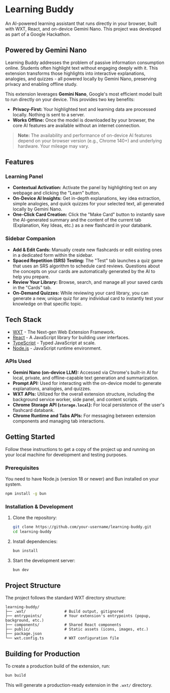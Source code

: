 <!-- 
  <<< Author Note >>>
  This README is a template. Please update it with details specific to your project.
  The "Features" and "Project Structure" sections are placeholders.
  <<< End Author Note >>>
-->

# Learning Buddy

An AI-powered learning assistant that runs directly in your browser, built with WXT, React, and on-device Gemini Nano. This project was developed as part of a Google Hackathon.

## Powered by Gemini Nano

Learning Buddy addresses the problem of passive information consumption online. Students often highlight text without engaging deeply with it. This extension transforms those highlights into interactive explanations, analogies, and quizzes - all powered locally by Gemini Nano, preserving privacy and enabling offline study.

This extension leverages **Gemini Nano**, Google's most efficient model built to run directly on your device. This provides two key benefits:

*   **Privacy-First:** Your highlighted text and learning data are processed locally. Nothing is sent to a server.
*   **Works Offline:** Once the model is downloaded by your browser, the core AI features are available without an internet connection.

> **Note:** The availability and performance of on-device AI features depend on your browser version (e.g., Chrome 140+) and underlying hardware. Your mileage may vary.

## Features

### Learning Panel

*   **Contextual Activation:** Activate the panel by highlighting text on any webpage and clicking the "Learn" button.
*   **On-Device AI Insights:** Get in-depth explanations, key idea extraction, simple analogies, and quick quizzes for your selected text, all generated locally by Gemini Nano.
*   **One-Click Card Creation:** Click the "Make Card" button to instantly save the AI-generated summary and the content of the current tab (Explanation, Key Ideas, etc.) as a new flashcard in your databank.

### Sidebar Companion

*   **Add & Edit Cards:** Manually create new flashcards or edit existing ones in a dedicated form within the sidebar.
*   **Spaced Repetition (SRS) Testing:** The "Test" tab launches a quiz game that uses an SRS algorithm to schedule card reviews. Questions about the concepts on your cards are automatically generated by the AI to help you prepare.
*   **Review Your Library:** Browse, search, and manage all your saved cards in the "Cards" tab.
*   **On-Demand Quizzes:** While reviewing your card library, you can generate a new, unique quiz for any individual card to instantly test your knowledge on that specific topic.

## Tech Stack

*   [WXT](https://wxt.dev/) - The Next-gen Web Extension Framework.
*   [React](https://react.dev/) - A JavaScript library for building user interfaces.
*   [TypeScript](https://www.typescriptlang.org/) - Typed JavaScript at scale.
*   [Node.js](https://nodejs.org/) - JavaScript runtime environment.

### APIs Used

*   **Gemini Nano (on-device LLM):** Accessed via Chrome's built-in AI for local, private, and offline-capable text generation and summarization.
*   **Prompt API:** Used for interacting with the on-device model to generate explanations, analogies, and quizzes.
*   **WXT APIs:** Utilized for the overall extension structure, including the background service worker, side panel, and content scripts.
*   **Chrome Storage API (`storage.local`):** For local persistence of the user's flashcard databank.
*   **Chrome Runtime and Tabs APIs:** For messaging between extension components and managing tab interactions.

## Getting Started

Follow these instructions to get a copy of the project up and running on your local machine for development and testing purposes.

### Prerequisites

You need to have Node.js (version 18 or newer) and Bun installed on your system.

```bash
npm install -g bun
```

### Installation & Development

1.  Clone the repository:
    ```bash
    git clone https://github.com/your-username/learning-buddy.git
    cd learning-buddy
    ```
2.  Install dependencies:
    ```bash
    bun install
    ```
3.  Start the development server:
    ```bash
    bun dev
    ```

## Project Structure

The project follows the standard WXT directory structure:

```
learning-buddy/
├── .wxt/                 # Build output, gitignored
├── entrypoints/          # Your extension's entrypoints (popup, background, etc.)
├── components/           # Shared React components
├── public/               # Static assets (icons, images, etc.)
├── package.json
└── wxt.config.ts         # WXT configuration file
```

## Building for Production

To create a production build of the extension, run:

```bash
bun build
```

This will generate a production-ready extension in the `.wxt/` directory.
